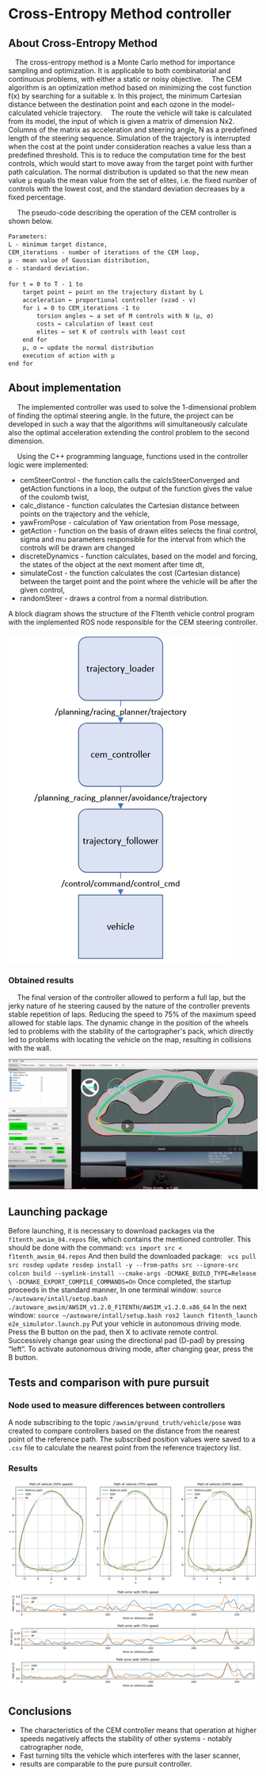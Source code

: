 # Cross-Entropy Method controller

## About Cross-Entropy Method
&emsp;The cross-entropy method is a Monte Carlo method for importance sampling and optimization. It is applicable to both combinatorial and continuous problems, with either a static or noisy objective.
&emsp;The CEM algorithm is an optimization method based on minimizing the cost function f(x) by searching for a suitable x. In this project, the minimum Cartesian distance between the destination point and each ozone in the model-calculated vehicle trajectory.
&emsp;The route the vehicle will take is calculated from its model, the input of which is given a matrix of dimension Nx2. Columns of the matrix as acceleration and steering angle, N as a predefined length of the steering sequence. Simulation of the trajectory is interrupted when the cost at the point under consideration reaches a value less than a predefined threshold. This is to reduce the computation time for the best controls, which would start to move away from the target point with further path calculation. The normal distribution is updated so that the new mean value µ equals the mean value from the set of elites, i.e. the fixed number of controls with the lowest cost, and the standard deviation decreases by a fixed percentage. 

&emsp; The pseudo-code describing the operation of the CEM controller is shown below.

```
Parameters:
L - minimum target distance, 
CEM_iterations - number of iterations of the CEM loop,
µ - mean value of Gaussian distribution, 
σ - standard deviation.

for t = 0 to T - 1 to
	target point ← point on the trajectory distant by L
	acceleration ← proportional controller (vzad - v)
	for i = 0 to CEM_iterations -1 to
		torsion angles ← a set of M controls with N (µ, σ)
		costs ← calculation of least cost
		elites ← set K of controls with least cost
	end for
	µ, σ ← update the normal distribution
	execution of action with µ
end for
```
## About implementation
&emsp; The implemented controller was used to solve the 1-dimensional problem of finding the optimal steering angle. In the future, the project can be developed in such a way that the algorithms will simultaneously calculate also the optimal acceleration extending the control problem to the second dimension.

&emsp; Using the C++ programming language, functions used in the controller logic were implemented:
- cemSteerControl - the function calls the calcIsSteerConverged and getAction functions in a loop, the output of the function gives the value of the coulomb twist,
- calc_distance - function calculates the Cartesian distance between points on the trajectory and the vehicle,
- yawFromPose - calculation of Yaw orientation from Pose message,
- getAction - function on the basis of drawn elites selects the final control, sigma and mu parameters responsible for the interval from which the controls will be drawn are changed
- discreteDynamics - function calculates, based on the model and forcing, the states of the object at the next moment after time dt,
 - simulateCost - the function calculates the cost (Cartesian distance) between the target point and the point where the vehicle will be after the given control,
- randomSteer - draws a control from a normal distribution.

A block diagram shows the structure of the F1tenth vehicle control program with the implemented ROS node responsible for the CEM steering controller.

![blokowy](./media/schemat_blokowy.png)


### Obtained results
&emsp; The final version of the controller allowed to perform a full lap, but the jerky nature of  he steering caused by the nature of the controller prevents stable repetition of laps. Reducing the speed to 75% of the maximum speed allowed for stable laps. The dynamic change in the position of the wheels led to problems with the stability of the cartographer's pack, which directly led to problems with locating the vehicle on the map, resulting in collisions with the wall.


[![](./media/thumbnail.png)](https://youtu.be/zLHvjh3hEIg)

## Launching package
Before launching, it is necessary to download packages via the `f1tenth_awsim_04.repos` file, which contains the mentioned controller. This should be done with the command:
`vcs import src < f1tenth_awsim_04.repos`
And then build the downloaded package:
`` vcs pull src rosdep update rosdep install -y --from-paths src --ignore-src``
`colcon build --symlink-install --cmake-args -DCMAKE_BUILD_TYPE=Release \ -DCMAKE_EXPORT_COMPILE_COMMANDS=On`
Once completed, the startup proceeds in the standard manner, In one terminal window:
`source ~/autoware/intall/setup.bash ./autoware_awsim/AWSIM_v1.2.0_F1TENTH/AWSIM_v1.2.0.x86_64`
In the next window:
`source ~/autoware/intall/setup.bash
 ros2 launch f1tenth_launch e2e_simulator.launch.py`
Put your vehicle in autonomous driving mode. Press the B button on the pad, then X to activate remote control. Successively change gear using the directional pad (D-pad) by pressing “left”. To activate autonomous driving mode, after changing gear, press the B button.

## Tests and comparison with pure pursuit 
### Node used to measure differences between controllers
A node subscribing to the topic `/awsim/ground_truth/vehicle/pose` was created to compare controllers based on the distance from the nearest point of the reference path. The subscribed position values were saved to a `.csv` file to calculate the nearest point from the reference trajectory list.
### Results

![path](./media/path.png)
![error](./media/error.png)
<obrazy>
## Conclusions

- The characteristics of the CEM controller means that operation at higher speeds negatively affects the stability of other systems - notably catrographer node,
-  Fast turning tilts the vehicle which interferes with the laser scanner,
- results are comparable to the pure pursuit controller.
